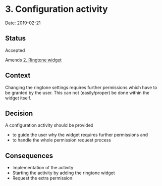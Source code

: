 # 3. Configuration activity

Date: 2019-02-21

## Status

Accepted

Amends [2. Ringtone widget](0002-ringtone-widget.md)

## Context

Changing the ringtone settings requires further permissions which have to be granted by the user. This can not (easily/proper) be done within the widget itself.

## Decision

A configuration activity should be provided 
- to guide the user why the widget requires further permissions and
- to handle the whole permission request process 

## Consequences

- Implementation of the activity
- Starting the activity by adding the ringtone widget
- Request the extra permission